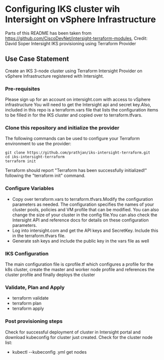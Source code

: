 # Configuring IKS cluster wih Intersight on vSphere Infrastructure 
Parts of this README has been taken from https://github.com/CiscoDevNet/intersight-terraform-modules, Credit: David Soper
Intersight IKS provisioning using Terraform Provider

## Use Case Statement
Create an IKS 3-node cluster using Terraform Intersight Provider on vSphere Infrastructure registered with Intersight. 

### Pre-requisites
Please sign up for an account on intersight.com with access to vSphere infrastructure
You will need to get the Intersight api and secret key.Also, included in this repo is a terraform.vars file that lists 
the configuration items to be filled in for the IKS cluster and copied over to terraform.tfvars.

### Clone this repository and initialize the provider

The following commands can be used to configure your Terraform environment to use the provider:

```
git clone https://github.com/prathjan/iks-intersight-terraform.git
cd iks-intersight-terraform
terraform init
```

Terraform should report "Terraform has been successfully initialized!" following the "terraform init" command.

### Configure Variables

* Copy over terraform.vars to terraform.tfvars.Modify the configuration parameters as needed. The configuration specifies the names of your cluster pools, policies and VM profile that can be modified. You can also change the size of your cluster in the config file.You can also check the Intersight API and reference docs for details on these configuration parameters.
* Log into intersight.com and get the API keys and SecretKey. Include this in the terraform.tfvars file.
* Generate ssh keys and include the public key in the vars file as well

### IKS Configuration
The main configuration file is cprofile.tf which configures a profile for the k8s cluster, create the master and worker node profile and references the cluster profile and finally deploys the cluster

### Validate, Plan and Apply

* terraform validate 
* terraform plan
* terraform apply

### Post provisioning steps

Check for successful deployment of cluster in Intersight portal and download kubeconfig for cluster just created.
Check for the cluster node list:
* kubectl --kubeconfig <kubeconfig>.yml get nodes

